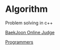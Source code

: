# Algorithm
Problem solving in c++

[BaekJoon Online Judge](https://www.acmicpc.net/)

[Programmers](https://programmers.co.kr/)
